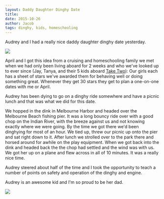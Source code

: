 ```yaml
---
layout: Daddy Daughter Dinghy Date
title:
date: 2015-10-26
author: Jacob
tags: dinghy, kids, homeschooling
---
```


Audrey and I had a really nice daddy daughter dinghy date yesterday. 

![](https://lh3.googleusercontent.com/-ho3F4JjP23Q/Vi7eLDJpnCI/AAAAAAAAGKQ/3brG9NfbsOk/s640/blogger-image--440905403.jpg)

April and I got this idea from a cruising and homeschooling family we met when we had only been living aboard for 2 weeks and who we've looked up to ever since (Jay, Tanya, and their 5 kids aboard [Take Two](http://www.taketwosailing.com/)):  Our girls each has a sheet of stars we've awarded them for behaving well or doing something great.  Whenever they get 30 stars they get to plan a one-on-one dates with me or April.  

Audrey has been dying to go on a dinghy ride somewhere and have a picnic lunch and that was what we did for this date.  

We hopped in the dink in Melbourne Harbor and headed over the Melbourne Beach fishing pier.  It was a long bouncy ride over with a good chop on the Indian River, with the breeze against us and not knowing exactly where we were going.  By the time we got there we'd been dinghying for most of an hour.  We tied up, threw our picnic up onto the pier and sat right down to it.  After lunch we strolled over to the park there and horsed around for awhile on the play equipment.  When we got back into the dink and headed back the the chop had settled and the wind was with us.  We got her up on a plane and flew across in all of 10 minutes.  It was a really nice time.

Audrey steered about half of the time and I took the opportunity to teach a number of points on safety and operation of the dinghy and engine.

Audrey is an awesome kid and I'm so proud to be her dad.

![](http://lh3.googleusercontent.com/-Xa-vRs2uaSQ/Vi7eJnrxc3I/AAAAAAAAGKI/yBglhmh_134/s640/blogger-image--734228843.jpg)
